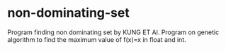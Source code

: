 # non-dominating-set

Program finding non dominating set by KUNG ET Al.
Program on genetic algorithm to find the maximum value of f(x)=x in float and int.
